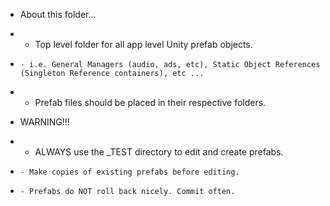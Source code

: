 * About this folder...
*   - Top level folder for all app level Unity prefab objects.
*     - i.e. General Managers (audio, ads, etc), Static Object References (Singleton Reference containers), etc ...
*   - Prefab files should be placed in their respective folders.

* WARNING!!!
*   - ALWAYS use the _TEST directory to edit and create prefabs. 
*     - Make copies of existing prefabs before editing.
*     - Prefabs do NOT roll back nicely. Commit often.